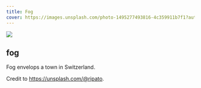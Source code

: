 ```yaml
---
title: Fog
cover: https://images.unsplash.com/photo-1495277493816-4c359911b7f1?auto=format&fit=crop&w=746&q=80
---
```

![](https://images.unsplash.com/photo-1495277493816-4c359911b7f1?auto=format&fit=crop&w=746&q=80)

## fog

Fog envelops a town in Switzerland.

Credit to https://unsplash.com/@ripato.
